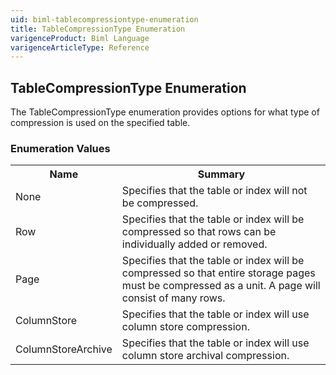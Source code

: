 ```yaml
---
uid: biml-tablecompressiontype-enumeration
title: TableCompressionType Enumeration
varigenceProduct: Biml Language
varigenceArticleType: Reference
---
```


## TableCompressionType Enumeration<div class="LanguageSummary"><div class ="SummaryItem">The TableCompressionType enumeration provides options for what type of compression is used on the specified table.</div></div><div class="EnumValueGroup">### Enumeration Values<table id="EnumValue" class="MemberList"><tbody><tr><th class="MemberNameColumnHeader">Name</th><th class="MemberSummaryColumnHeader">Summary</th></tr><tr class="cd0"><td class="MemberName">None</td><td class="MemberSummary"><div class ="SummaryItem">Specifies that the table or index will not be compressed.</div> </td></tr><tr class="cd1"><td class="MemberName">Row</td><td class="MemberSummary"><div class ="SummaryItem">Specifies that the table or index will be compressed so that rows can be individually added or removed.</div> </td></tr><tr class="cd0"><td class="MemberName">Page</td><td class="MemberSummary"><div class ="SummaryItem">Specifies that the table or index will be compressed so that entire storage pages must be compressed as a unit.  A page will consist of many rows.</div> </td></tr><tr class="cd1"><td class="MemberName">ColumnStore</td><td class="MemberSummary"><div class ="SummaryItem">Specifies that the table or index will use column store compression.</div> </td></tr><tr class="cd0"><td class="MemberName">ColumnStoreArchive</td><td class="MemberSummary"><div class ="SummaryItem">Specifies that the table or index will use column store archival compression.</div> </td></tr></tbody></table></div>